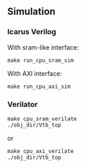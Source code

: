 ## Simulation

### Icarus Verilog

With sram-like interface:
```shell
make run_cpu_sram_sim
```

With AXI interface:
```shell
make run_cpu_axi_sim
```

### Verilator
```shell
make cpu_sram_verilate
./obj_dir/Vtb_top
```

or
```shell
make cpu_axi_verilate
./obj_dir/Vtb_top
```
